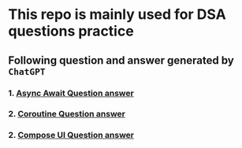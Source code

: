 # This repo is mainly used for DSA questions practice

## Following question and answer generated by `ChatGPT`

### 1. [Async Await Question answer](questions/async_await.md)
### 2. [Coroutine Question answer](questions/coroutine_question_answer.md)
### 2. [Compose UI Question answer](questions/compose_ui_question_answer.md)